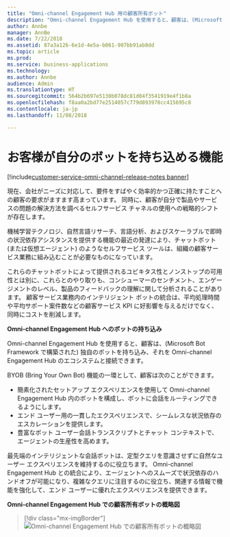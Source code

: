 ```yaml
---
title: "Omni-channel Engagement Hub 用の顧客所有ボット"
description: "Omni-channel Engagement Hub を使用すると、顧客は、(Microsoft Bot Framework で構築された) 独自のボットを持ち込み、それを Omni-channel Engagement Hub のエコシステムと接続できます。"
author: Annbe
manager: AnnBe
ms.date: 7/22/2018
ms.assetid: 87a3a126-6e1d-4e5a-b061-907bb91ab8dd
ms.topic: article
ms.prod: 
ms.service: business-applications
ms.technology: 
ms.author: Annbe
audience: Admin
ms.translationtype: HT
ms.sourcegitcommit: 564b2b697e5130b078dc81d04f3541919e4f1b8a
ms.openlocfilehash: f8aa0a2bd77e2514057c779d893978cc415695c8
ms.contentlocale: ja-jp
ms.lasthandoff: 11/08/2018

---
```


#  <a name="enable-customers-to-bring-their-bots"></a>お客様が自分のボットを持ち込める機能

[!include[customer-service-omni-channel-release-notes banner](../../includes/customer-service-omni-channel-release-notes.md)]




現在、会社がニーズに対応して、要件をすばやく効率的かつ正確に持たすことへの顧客の要求がますます高まっています。 同時に、顧客が自分で製品やサービスの問題の解決方法を調べるセルフサービス チャネルの使用への戦略的シフトが存在します。 

機械学習テクノロジ、自然言語リサーチ、言語分析、およびスケーラブルで即時の状況依存アシスタンスを提供する機能の最近の発達により、チャットボット (または仮想エージェント) のようなセルフサービス ツールは、組織の顧客サービス業務に組み込むことが必要なものになっています。 

これらのチャットボットによって提供されるユビキタス性とノンストップの可用性とは別に、これらとのやり取りも、コンシューマーのセンチメント、エンゲージメントのレベル、製品のフィードバックの理解に関して分析されることがあります。 顧客サービス業務内のインテリジェント ボットの統合は、平均処理時間や平均サポート案件数などの顧客サービス KPI に好影響を与えるだけでなく、同時にコストを削減します。

**Omni-channel Engagement Hub へのボットの持ち込み**

Omni-channel Engagement Hub を使用すると、顧客は、(Microsoft Bot Framework で構築された) 独自のボットを持ち込み、それを Omni-channel Engagement Hub のエコシステムと接続できます。

BYOB (Bring Your Own Bot) 機能の一環として、顧客は次のことができます。

- 簡素化されたセットアップ エクスペリエンスを使用して Omni-channel Engagement Hub 内のボットを構成し、ボットに会話をルーティングできるようにします。
- エンド ユーザー用の一貫したエクスペリエンスで、シームレスな状況依存のエスカレーションを提供します。
- 豊富なボット ユーザー会話トランスクリプトとチャット コンテキストで、エージェントの生産性を高めます。   

最先端のインテリジェントな会話ボットは、定型クエリを意識させずに自然なユーザー エクスペリエンスを維持するのに役立ちます。 Omni-channel Engagement Hub との統合により、エージェントへのスムーズで状況依存のハンドオフが可能になり、複雑なクエリに注目するのに役立ち、関連する情報で機能を強化して、エンド ユーザーに優れたエクスペリエンスを提供できます。

**Omni-channel Engagement Hub での顧客所有ボットの概略図**

> [!div class="mx-imgBorder"]
> ![Omni-channel Engagement Hub での顧客所有ボットの概略図](media/bring-your-bot-to-omnichannel.png "Omni-channel Engagement Hub での顧客所有ボットの概略図")

